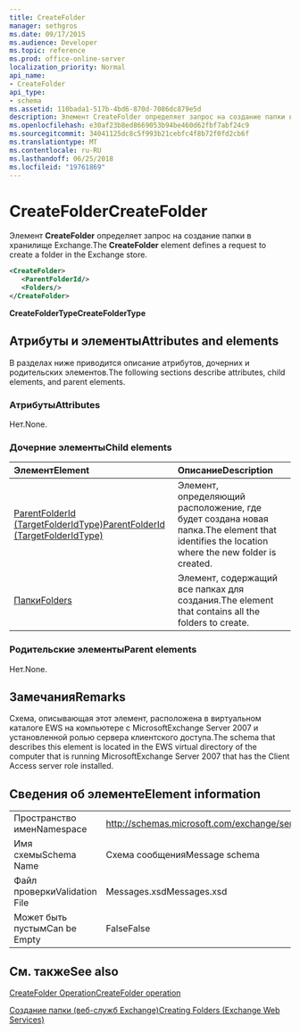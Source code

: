 ```yaml
---
title: CreateFolder
manager: sethgros
ms.date: 09/17/2015
ms.audience: Developer
ms.topic: reference
ms.prod: office-online-server
localization_priority: Normal
api_name:
- CreateFolder
api_type:
- schema
ms.assetid: 110bada1-517b-4bd6-870d-7086dc879e5d
description: Элемент CreateFolder определяет запрос на создание папки в хранилище Exchange.
ms.openlocfilehash: e30af23b8ed8669053b94be460d62fbf7abf24c9
ms.sourcegitcommit: 34041125dc8c5f993b21cebfc4f8b72f0fd2cb6f
ms.translationtype: MT
ms.contentlocale: ru-RU
ms.lasthandoff: 06/25/2018
ms.locfileid: "19761869"
---
```

# <a name="createfolder"></a><span data-ttu-id="5c55d-103">CreateFolder</span><span class="sxs-lookup"><span data-stu-id="5c55d-103">CreateFolder</span></span>

<span data-ttu-id="5c55d-104">Элемент **CreateFolder** определяет запрос на создание папки в хранилище Exchange.</span><span class="sxs-lookup"><span data-stu-id="5c55d-104">The **CreateFolder** element defines a request to create a folder in the Exchange store.</span></span> 
  
```xml
<CreateFolder>
   <ParentFolderId/>
   <Folders/>
</CreateFolder>
```

 <span data-ttu-id="5c55d-105">**CreateFolderType**</span><span class="sxs-lookup"><span data-stu-id="5c55d-105">**CreateFolderType**</span></span>
## <a name="attributes-and-elements"></a><span data-ttu-id="5c55d-106">Атрибуты и элементы</span><span class="sxs-lookup"><span data-stu-id="5c55d-106">Attributes and elements</span></span>

<span data-ttu-id="5c55d-107">В разделах ниже приводится описание атрибутов, дочерних и родительских элементов.</span><span class="sxs-lookup"><span data-stu-id="5c55d-107">The following sections describe attributes, child elements, and parent elements.</span></span>
  
### <a name="attributes"></a><span data-ttu-id="5c55d-108">Атрибуты</span><span class="sxs-lookup"><span data-stu-id="5c55d-108">Attributes</span></span>

<span data-ttu-id="5c55d-109">Нет.</span><span class="sxs-lookup"><span data-stu-id="5c55d-109">None.</span></span>
  
### <a name="child-elements"></a><span data-ttu-id="5c55d-110">Дочерние элементы</span><span class="sxs-lookup"><span data-stu-id="5c55d-110">Child elements</span></span>

|<span data-ttu-id="5c55d-111">**Элемент**</span><span class="sxs-lookup"><span data-stu-id="5c55d-111">**Element**</span></span>|<span data-ttu-id="5c55d-112">**Описание**</span><span class="sxs-lookup"><span data-stu-id="5c55d-112">**Description**</span></span>|
|:-----|:-----|
|[<span data-ttu-id="5c55d-113">ParentFolderId (TargetFolderIdType)</span><span class="sxs-lookup"><span data-stu-id="5c55d-113">ParentFolderId (TargetFolderIdType)</span></span>](parentfolderid-targetfolderidtype.md) <br/> |<span data-ttu-id="5c55d-114">Элемент, определяющий расположение, где будет создана новая папка.</span><span class="sxs-lookup"><span data-stu-id="5c55d-114">The element that identifies the location where the new folder is created.</span></span>  <br/> |
|[<span data-ttu-id="5c55d-115">Папки</span><span class="sxs-lookup"><span data-stu-id="5c55d-115">Folders</span></span>](folders-ex15websvcsotherref.md) <br/> |<span data-ttu-id="5c55d-116">Элемент, содержащий все папках для создания.</span><span class="sxs-lookup"><span data-stu-id="5c55d-116">The element that contains all the folders to create.</span></span>  <br/> |
   
### <a name="parent-elements"></a><span data-ttu-id="5c55d-117">Родительские элементы</span><span class="sxs-lookup"><span data-stu-id="5c55d-117">Parent elements</span></span>

<span data-ttu-id="5c55d-118">Нет.</span><span class="sxs-lookup"><span data-stu-id="5c55d-118">None.</span></span>
  
## <a name="remarks"></a><span data-ttu-id="5c55d-119">Замечания</span><span class="sxs-lookup"><span data-stu-id="5c55d-119">Remarks</span></span>

<span data-ttu-id="5c55d-120">Схема, описывающая этот элемент, расположена в виртуальном каталоге EWS на компьютере с MicrosoftExchange Server 2007 и установленной ролью сервера клиентского доступа.</span><span class="sxs-lookup"><span data-stu-id="5c55d-120">The schema that describes this element is located in the EWS virtual directory of the computer that is running MicrosoftExchange Server 2007 that has the Client Access server role installed.</span></span>
  
## <a name="element-information"></a><span data-ttu-id="5c55d-121">Сведения об элементе</span><span class="sxs-lookup"><span data-stu-id="5c55d-121">Element information</span></span>

|||
|:-----|:-----|
|<span data-ttu-id="5c55d-122">Пространство имен</span><span class="sxs-lookup"><span data-stu-id="5c55d-122">Namespace</span></span>  <br/> |http://schemas.microsoft.com/exchange/services/2006/messages  <br/> |
|<span data-ttu-id="5c55d-123">Имя схемы</span><span class="sxs-lookup"><span data-stu-id="5c55d-123">Schema Name</span></span>  <br/> |<span data-ttu-id="5c55d-124">Схема сообщения</span><span class="sxs-lookup"><span data-stu-id="5c55d-124">Message schema</span></span>  <br/> |
|<span data-ttu-id="5c55d-125">Файл проверки</span><span class="sxs-lookup"><span data-stu-id="5c55d-125">Validation File</span></span>  <br/> |<span data-ttu-id="5c55d-126">Messages.xsd</span><span class="sxs-lookup"><span data-stu-id="5c55d-126">Messages.xsd</span></span>  <br/> |
|<span data-ttu-id="5c55d-127">Может быть пустым</span><span class="sxs-lookup"><span data-stu-id="5c55d-127">Can be Empty</span></span>  <br/> |<span data-ttu-id="5c55d-128">False</span><span class="sxs-lookup"><span data-stu-id="5c55d-128">False</span></span>  <br/> |
   
## <a name="see-also"></a><span data-ttu-id="5c55d-129">См. также</span><span class="sxs-lookup"><span data-stu-id="5c55d-129">See also</span></span>



[<span data-ttu-id="5c55d-130">CreateFolder Operation</span><span class="sxs-lookup"><span data-stu-id="5c55d-130">CreateFolder operation</span></span>](createfolder-operation.md)


[<span data-ttu-id="5c55d-131">Создание папки (веб-служб Exchange)</span><span class="sxs-lookup"><span data-stu-id="5c55d-131">Creating Folders (Exchange Web Services)</span></span>](http://msdn.microsoft.com/library/3b15b0ec-8691-45ed-9a24-a91ff732d6cf%28Office.15%29.aspx)

